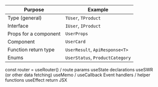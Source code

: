 | Purpose               | Example                         |
| --------------------- | ------------------------------- |
| Type (general)        | `TUser`, `TProduct`             |
| Interface             | `IUser`, `IProduct`             |
| Props for a component | `UserProps`                     |
| Component             | `UserCard`                      |
| Function return type  | `UserResult`, `ApiResponse<T>`  |
| Enums                 | `UserStatus`, `ProductCategory` |

const router = useRouter() / route params
useState declarations
useSWR (or other data fetching)
useMemo / useCallback
Event handlers / helper functions
useEffect
return JSX
